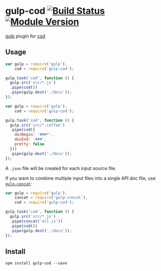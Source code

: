 # gulp-cod [![Build Status](https://drone.io/github.com/namuol/gulp-cod/status.png)](https://drone.io/github.com/namuol/gulp-cod/latest) [![Module Version](http://img.shields.io/npm/v/gulp-cod.svg?style=flat)](https://www.npmjs.org/package/gulp-cod)

[gulp](https://github.com/gulpjs/gulp) plugin for [cod](http://github.com/namuol/cod)

## Usage

```js
var gulp = require('gulp'),
    cod = require('gulp-cod');

gulp.task('cod', function () {
  gulp.src('src/*.js')
  .pipe(cod())
  .pipe(gulp.dest('./docs'));
});
```

```js
var gulp = require('gulp'),
    cod = require('gulp-cod');

gulp.task('cod', function () {
  gulp.src('src/*.coffee')
  .pipe(cod({
    docBegin: '###*',
    docEnd: '###',
    pretty: false
  }))
  .pipe(gulp.dest('./docs'));
});
```

A `.json` file will be created for each input source file.

If you want to combine multiple input files into a single API doc file, use [`gulp-concat`](https://github.com/wearefractal/gulp-concat):

```js
var gulp = require('gulp'),
    concat = require('gulp-concat'),
    cod = require('gulp-cod');

gulp.task('cod', function () {
  gulp.src('src/*.js')
  .pipe(concat('all.js'))
  .pipe(cod())
  .pipe(gulp.dest('./docs'));
});
```

## Install

```
npm install gulp-cod --save
```
